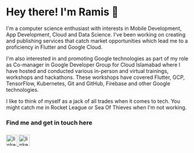 
<!--
**ramism16/ramism16** is a ✨ _special_ ✨ repository because its `README.md` (this file) appears on your GitHub profile.

Here are some ideas to get you started:

- 🔭 I’m currently working on ...
- 🌱 I’m currently learning ...
- 👯 I’m looking to collaborate on ...
- 🤔 I’m looking for help with ...
- 💬 Ask me about ...
- 📫 How to reach me: ...
- 😄 Pronouns: ...
- ⚡ Fun fact: ...
-->

# Hey there! I'm Ramis 👋

I'm a computer science enthusiast with interests in Mobile Development, App Development, Cloud and Data Science. I've been working on creating and publishing services that catch market opportunities which lead me to a proficiency in Flutter and Google Cloud.

I'm also interested in and promoting Google technologies as part of my role as Co-manager in Google Developer Group for Cloud Islamabad where I have hosted and conducted various in-person and virtual trainings, workshops and hackathons. These workshops have covered Flutter, GCP, TensorFlow, Kubernetes, Git and GitHub, Firebase and other Google technologies.

I like to think of myself as a jack of all trades when it comes to tech.
You might catch me in Rocket League or Sea Of Thieves when I'm not working.

### Find me and get in touch here

###
<div align="left">
  <a href="https://www.linkedin.com/in/ramis-m16/" target="_blank">
    <img src="https://img.shields.io/static/v1?message=LinkedIn&logo=linkedin&label=&color=0077B5&logoColor=white&labelColor=&style=for-the-badge" height="30" alt="linkedin logo"  />
  </a>
  <a href="https://www.instagram.com/ramis.m16/" target="_blank">
    <img src="https://img.shields.io/static/v1?message=Instagram&logo=instagram&label=&color=d62976&logoColor=white&labelColor=&style=for-the-badge" height="30" alt="linkedin logo"  />
  </a>
</div>
